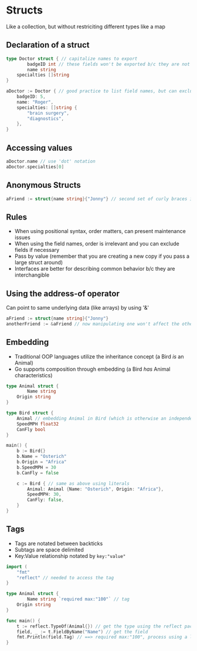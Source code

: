 # Structs
Like a collection, but without restriciting different types like a map

## Declaration of a struct
```go
type Doctor struct { // capitalize names to export
        badgeID int // these fields won't be exported b/c they are not capitalized
        name string
	specialties []string
}

aDoctor := Doctor { // good practice to list field names, but can exclude them (called positional syntax)
	badgeID: 5,
	name: "Roger",
	specialties: []string {
		"brain surgery",
		"diagnostics",
	},
}
```

## Accessing values
```go
aDoctor.name // use 'dot' notation
aDoctor.specialties[0]
```

## Anonymous Structs
```go
aFriend := struct{name string}{"Jonny"} // second set of curly braces initializes the struct
```

## Rules
- When using positional syntax, order matters, can present maintenance issues
- When using the field names, order is irrelevant and you can exclude fields if necessary
- Pass by value (remember that you are creating a new copy if you pass a large struct around)
- Interfaces are better for describing common behavior b/c they are interchangible

## Using the address-of operator
Can point to same underlying data (like arrays) by using '&'
```go
aFriend := struct{name string}{"Jonny"}
anotherFriend := &aFriend // now manipulating one won't affect the other
```

## Embedding
- Traditional OOP languages utilize the inheritance concept (a Bird *is* an Animal)
- Go supports composition through embedding (a Bird *has* Animal characteristics)

```go
type Animal struct {
        Name string
	Origin string
}

type Bird struct {
	Animal // embedding Animal in Bird (which is otherwise an independent struct)
	SpeedMPH float32
	CanFly bool
}

main() {
	b := Bird{}
	b.Name = "Osterich"
	b.Origin = "Africa"
	b.SpeedMPH = 30
	b.CanFly = false

	c := Bird { // same as above using literals 
		Animal: Animal {Name: "Osterich", Origin: "Africa"},
		SpeedMPH: 30,
		CanFly: false,
	}
}
```

## Tags
- Tags are notated between backticks
- Subtags are space delimited
- Key:Value relationship notated by `key:"value"`

```go
import (
	"fmt"
	"reflect" // needed to access the tag
}

type Animal struct {
        Name string `required max:"100"` // tag
	Origin string
}

func main() {
	t := reflect.TypeOf(Animal{}) // get the type using the reflect package
	field, _ := t.FieldByName("Name") // get the field
	fmt.Println(field.Tag) // ==> required max:"100", process using a library
}
```
